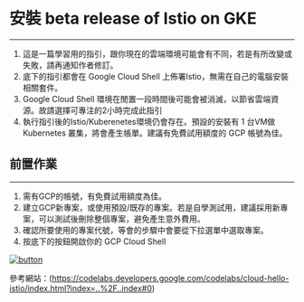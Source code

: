 # 安裝 beta release of Istio on GKE 
---
1. 這是一篇學習用的指引，跟你現在的雲端環境可能會有不同，若是有所改變或失敗，請再通知作者修訂。
2. 底下的指引都會在 Google Cloud Shell 上佈署Istio，無需在自己的電腦安裝相關套件。
3. Google Cloud Shell 環境在閒置一段時間後可能會被消滅，以節省雲端資源。故請選擇可專注的2小時完成此指引
4. 執行指引後的Istio/Kuberenetes環境仍會存在。預設的安裝有 1 台VM做 Kubernetes 叢集，將會產生帳單。建議有免費試用額度的 GCP 帳號為佳。

## 前置作業
---
   1. 需有GCP的帳號，有免費試用額度為佳。
   2. 建立GCP新專案，或使用預設/既存的專案。若是自學測試用，建議採用新專案，可以測試後刪除整個專案，避免產生意外費用。
   3. 確認所要使用的專案代號，等會的步驟中會要從下拉選單中選取專案。
   4. 按底下的按鈕開啟你的 GCP Cloud Shell

[![button](http://gstatic.com/cloudssh/images/open-btn.png)](https://console.cloud.google.com/cloudshell/open?git_repo=https://github.com/systex0668247/istio-self-study&page=shell&working_dir=install-istio-gcloud-only&tutorial=tutorial.md)

參考網站：(https://codelabs.developers.google.com/codelabs/cloud-hello-istio/index.html?index=..%2F..index#0)
